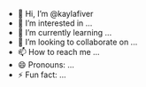 - 👋 Hi, I’m @kaylafiver
- 👀 I’m interested in ...
- 🌱 I’m currently learning ...
- 💞️ I’m looking to collaborate on ...
- 📫 How to reach me ...
- 😄 Pronouns: ...
- ⚡ Fun fact: ...

<!---
kaylafiver/kaylafiver is a ✨ special ✨ repository because its `README.md` (this file) appears on your GitHub profile.
You can click the Preview link to take a look at your changes.
--->
